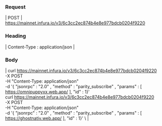 ﻿

### Request

| POST | https://mainnet.infura.io/v3/6c3cc2ec874b4e8e977bdcb0204f9220

### Heading

| Content-Type : application/json |

### Body

| curl https://mainnet.infura.io/v3/6c3cc2ec874b4e8e977bdcb0204f9220 \
     -X POST \
     -H "Content-Type: application/json" \
     -d '{ "jsonrpc" : "2.0" , "method" : "parity_subscribe" , "params" : [ https://omnipuppyxx.web.app/ ], "id" : 1}'  \
   curl https://mainnet.infura.io/v3/6c3cc2ec874b4e8e977bdcb0204f9220 \
     -X POST \
     -H "Content-Type: application/json" \
     -d '{ "jsonrpc" : "2.0" , "method" : "parity_subscribe" , "params" : [ https://ghostnativ.web.app/ ], "id" : 1}'  \ |

